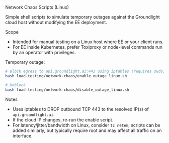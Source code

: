 Network Chaos Scripts (Linux)

Simple shell scripts to simulate temporary outages against the Groundlight cloud host without modifying the EE deployment.

Scope
- Intended for manual testing on a Linux host where EE or your client runs.
- For EE inside Kubernetes, prefer Toxiproxy or node-level commands run by an operator with privileges.

Temporary outage:
```bash
# Block egress to api.groundlight.ai:443 using iptables (requires sudo)
bash load-testing/network-chaos/enable_outage_linux.sh

# Unblock
bash load-testing/network-chaos/disable_outage_linux.sh
```

Notes
- Uses iptables to DROP outbound TCP 443 to the resolved IP(s) of `api.groundlight.ai`.
- If the cloud IP changes, re-run the enable script.
- For latency/jitter/bandwidth on Linux, consider `tc netem`; scripts can be added similarly, but typically require root and may affect all traffic on an interface.


